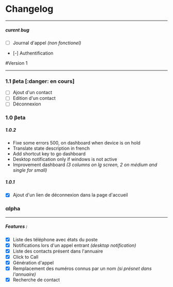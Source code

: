 # Changelog

---

##### curent bug

 - [ ] Journal d'appel *(non fonctionel)*
 - [-] Authentification


#Version 1 

---

### 1.1 βeta [:danger: en cours]

 - [ ] Ajout d'un contact 
 - [ ] Edition d'un contact
 - [ ] Déconnexion

### 1.0 βeta

##### 1.0.2
 - Fixe some errors 500, on dashboard when device is on hold
 - Translate state description in french 
 - Add shortcut key to go dashboard
 - Desktop notification only if windows is not active 
 - Improvement dashboard *(3 columns on lg screen, 2 on médium and single for small)*

##### 1.0.1
 - [X] Ajout d'un lien de déconnexion dans la page d'accueil

### αlpha

---
##### Features :

 - [X] Liste des téléphone avec états du poste
 - [X] Notifications lors d'un appel entrant *(desktop notification)*
 - [X] Liste des contacts présent dans l'annuaire
 - [X] Click to Call
 - [X] Génération d'appel
 - [X] Remplacement des numéros connus par un nom *(si présnet dans l'annuaire)*
 - [X] Recherche de contact
